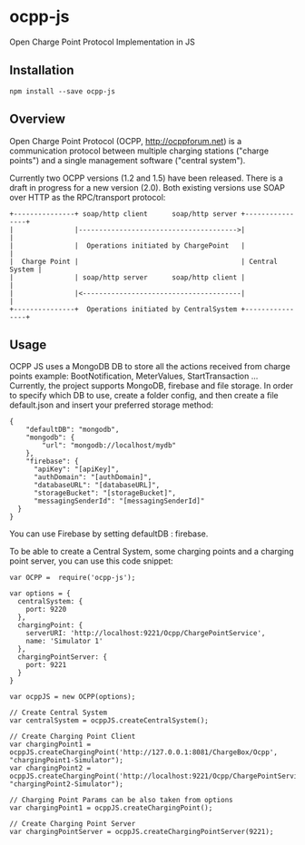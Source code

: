 # ocpp-js
Open Charge Point Protocol Implementation in JS

## Installation
```
npm install --save ocpp-js
```

## Overview

Open Charge Point Protocol (OCPP, <http://ocppforum.net>) is a communication
protocol between multiple charging stations ("charge points") and a single
management software ("central system").

Currently two OCPP versions (1.2 and 1.5) have been released.
There is a draft in progress for a new version (2.0).
Both existing versions use SOAP over HTTP as the RPC/transport protocol:

    +---------------+ soap/http client      soap/http server +----------------+
    |               |--------------------------------------->|                |
    |               |  Operations initiated by ChargePoint   |                |
    |  Charge Point |                                        | Central System |
    |               | soap/http server      soap/http client |                |
    |               |<---------------------------------------|                |
    +---------------+  Operations initiated by CentralSystem +----------------+


## Usage
OCPP JS uses a MongoDB DB to store all the actions received from charge points example: BootNotification, MeterValues, StartTransaction ...
Currently, the project supports MongoDB, firebase and file storage.
In order to specify which DB to use, create a folder config, and then create a file default.json and insert your preferred storage method:

```
{
    "defaultDB": "mongodb",
    "mongodb": {
        "url": "mongodb://localhost/mydb"
    },
    "firebase": {
      "apiKey": "[apiKey]",
      "authDomain": "[authDomain]",
      "databaseURL": "[databaseURL]",
      "storageBucket": "[storageBucket]",
      "messagingSenderId": "[messagingSenderId]"
  }
}
```
You can use Firebase by setting defaultDB : firebase.

To be able to create a Central System, some charging points and a charging point server, you can use this code snippet:

```
var OCPP =  require('ocpp-js');

var options = {
  centralSystem: {
    port: 9220
  },
  chargingPoint: {
    serverURI: 'http://localhost:9221/Ocpp/ChargePointService',
    name: 'Simulator 1'
  },
  chargingPointServer: {
    port: 9221
  }
}

var ocppJS = new OCPP(options);

// Create Central System
var centralSystem = ocppJS.createCentralSystem();

// Create Charging Point Client
var chargingPoint1 = ocppJS.createChargingPoint('http://127.0.0.1:8081/ChargeBox/Ocpp', "chargingPoint1-Simulator");
var chargingPoint2 = ocppJS.createChargingPoint('http://localhost:9221/Ocpp/ChargePointService', "chargingPoint2-Simulator");

// Charging Point Params can be also taken from options
var chargingPoint1 = ocppJS.createChargingPoint();

// Create Charging Point Server
var chargingPointServer = ocppJS.createChargingPointServer(9221);

```
